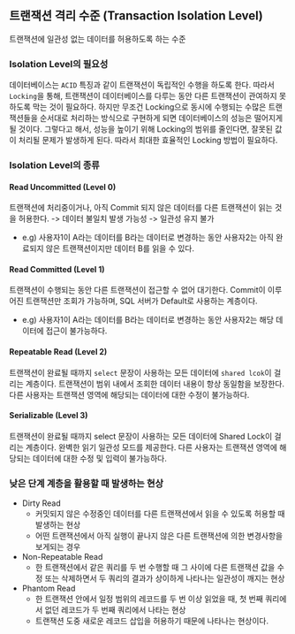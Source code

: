 ## 트랜잭션 격리 수준 (Transaction Isolation Level)

트랜잭션에 일관성 없는 데이터를 허용하도록 하는 수준

### Isolation Level의 필요성

데이터베이스는 `ACID` 특징과 같이 트랜잭션이 독립적인 수행을 하도록 한다. 따라서 `Locking`을 통해, 트랜잭션이 데이터베이스를 다루는 동안 다른 트랜잭션이 관여하지 못하도록 막는 것이 필요하다. 하지만 무조건 Locking으로 동시에 수행되는 수많은 트랜잭션들을 순서대로 처리하는 방식으로 구현하게 되면 데이터베이스의 성능은 떨어지게 될 것이다. 그렇다고 해서, 성능을 높이기 위해 Locking의 범위를 줄인다면, 잘못된 값이 처리될 문제가 발생하게 된다. 따라서 최대한 효율적인 Locking 방법이 필요하다.

### Isolation Level의 종류 

#### Read Uncommitted (Level 0)

트랜잭션에 처리중이거나, 아직 Commit 되지 않은 데이터를 다른 트랜잭션이 읽는 것을 허용한다. -> 데이터 불일치 발생 가능성 -> 일관성 유지 불가

- e.g) 사용자1이 A라는 데이터를 B라는 데이터로 변경하는 동안 사용자2는 아직 완료되지 않은 트랜잭션이지만 데이터 B를 읽을 수 있다.

#### Read Committed (Level 1)

트랜잭션이 수행되는 동안 다른 트랜잭션이 접근할 수 없어 대기한다. Commit이 이루어진 트랜잭션만 조회가 가능하며, SQL 서버가 Default로 사용하는 계층이다.

- e.g) 사용자1이 A라는 데이터를 B라는 데이터로 변경하는 동안 사용자2는 해당 데이터에 접근이 불가능하다.

#### Repeatable Read (Level 2)

트랜잭션이 완료될 때까지 `select` 문장이 사용하는 모든 데이터에 `shared lcok`이 걸리는 계층이다. 트랜잭션이 범위 내에서 조회한 데이터 내용이 항상 동일함을 보장한다. 다른 사용자는 트랜잭션 영역에 해당되는 데이터에 대한 수정이 불가능하다.

#### Serializable (Level 3)

트랜잭션이 완료될 때까지 select 문장이 사용하는 모든 데이터에 Shared Lock이 걸리는 계층이다. 완벽한 읽기 일관성 모드를 제공한다. 다른 사용자는 트랜잭션 영역에 해당되는 데이터에 대한 수정 및 입력이 불가능하다.

### 낮은 단계 계층을 활용할 때 발생하는 현상

- Dirty Read 
    - 커밋되지 않은 수정중인 데이터를 다른 트랜잭션에서 읽을 수 있도록 허용할 때 발생하는 현상
    - 어떤 트랜잭션에서 아직 실행이 끝나지 않은 다른 트랜잭션에 의한 변경사항을 보게되는 경우
- Non-Repeatable Read 
    - 한 트랜잭션에서 같은 쿼리를 두 번 수행할 때 그 사이에 다른 트랜잭션 값을 수정 또는 삭제하면서 두 쿼리의 결과가 상이하게 나타나는 일관성이 깨지는 현상
- Phantom Read 
    - 한 트랜잭션 안에서 일정 범위의 레코드를 두 번 이상 읽었을 때, 첫 번째 쿼리에서 없던 레코드가 두 번째 쿼리에서 나타는 현상
    - 트랜잭션 도중 새로운 레코드 삽입을 허용하기 때문에 나타나는 현상이다.

    